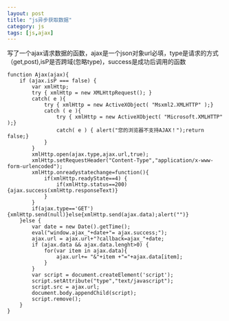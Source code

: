 ```yaml
---
layout: post
title: "js异步获取数据"
category: js
tags: [js,ajax]
---
```

写了一个ajax请求数据的函数，ajax是一个json对象url必填，type是请求的方式（get,post),isP是否跨域(忽略type)，success是成功后调用的函数

<!-- more -->

    function Ajax(ajax){
        if (ajax.isP === false) {
            var xmlHttp;
            try { xmlHttp = new XMLHttpRequest(); }
            catch( e ){
                try { xmlHttp = new ActiveXObject( "Msxml2.XMLHTTP" );}
                catch ( e ){
                    try { xmlHttp = new ActiveXObject( "Microsoft.XMLHTTP" );}
                    catch( e ) { alert("您的浏览器不支持AJAX！");return false;}
                }
            }
            xmlHttp.open(ajax.type,ajax.url,true);
            xmlHttp.setRequestHeader("Content-Type","application/x-www-form-urlencoded");
            xmlHttp.onreadystatechange=function(){
                if(xmlHttp.readyState==4) {
                    if(xmlHttp.status==200) {ajax.success(xmlHttp.responseText)}
                }
            }
            if(ajax.type=='GET'){xmlHttp.send(null)}else{xmlHttp.send(ajax.data);alert("")}
        }else {
            var date = new Date().getTime();
            eval("window.ajax_"+date+"= ajax.success;");
            ajax.url = ajax.url+"?callback=ajax_"+date;
            if (ajax.data && ajax.data.lenght>0) {
                for(var item in ajax.data){
                    ajax.url+= "&"+item +"="+ajax.data[item];
                }
            }
            var script = document.createElement('script');  
            script.setAttribute("type","text/javascript");  
            script.src = ajax.url;  
            document.body.appendChild(script);
            script.remove();
        }
    }





